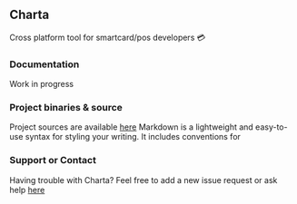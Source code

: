 ## Charta

Cross platform tool for smartcard/pos developers 💳

### Documentation
Work in progress

### Project binaries & source
Project sources are available [here](https://github.com/lewixlabs/charta)
Markdown is a lightweight and easy-to-use syntax for styling your writing. It includes conventions for

### Support or Contact
Having trouble with Charta? Feel free to add a new issue request or ask help [here](https://github.com/lewixlabs/charta/issues)